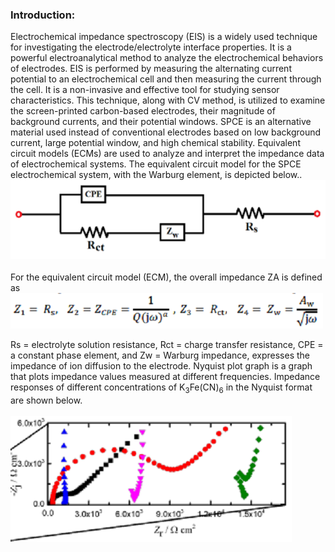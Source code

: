 ### Introduction:

Electrochemical impedance spectroscopy (EIS) is a widely used technique for investigating the electrode/electrolyte interface properties. It is a powerful electroanalytical method to analyze the electrochemical behaviors 
of electrodes. EIS is performed by measuring the alternating current potential to an electrochemical cell and then measuring the current through the cell. It is a non-invasive and effective tool for studying sensor 
characteristics. This technique, along with CV method, is utilized to examine the screen-printed carbon-based electrodes, their magnitude of background currents, and their potential windows. SPCE is an alternative
 material used instead of conventional electrodes based on low background current, large potential window, and high chemical stability. Equivalent circuit models (ECMs) are used to analyze and interpret the impedance
 data of electrochemical systems. The equivalent circuit model for the SPCE electrochemical system, with the Warburg element, is depicted below..<br>
![Figure1](images/image1.png)<br>
<br>
For the equivalent circuit model (ECM), the overall impedance ZA is defined as 
![Figure2](images/image2.png)<br>

Rs =  electrolyte solution resistance, Rct = charge transfer resistance, 
CPE = a constant phase element, and Zw = Warburg impedance, expresses the impedance of ion diffusion to the electrode. Nyquist plot graph is a graph that plots impedance values measured at different frequencies. 
Impedance responses of different concentrations of K<sub>3</sub>Fe(CN)<sub>6</sub> in the Nyquist format are shown below. <br>
<br>
![Figure2](images/image3.png)